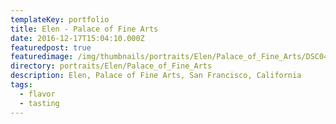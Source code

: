 ```yaml
---
templateKey: portfolio
title: Elen - Palace of Fine Arts
date: 2016-12-17T15:04:10.000Z
featuredpost: true
featuredimage: /img/thumbnails/portraits/Elen/Palace_of_Fine_Arts/DSC04217_retouched.jpg
directory: portraits/Elen/Palace_of_Fine_Arts
description: Elen, Palace of Fine Arts, San Francisco, California
tags:
  - flavor
  - tasting
---
```

